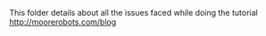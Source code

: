 This folder details about all the issues faced while doing the tutorial http://moorerobots.com/blog
